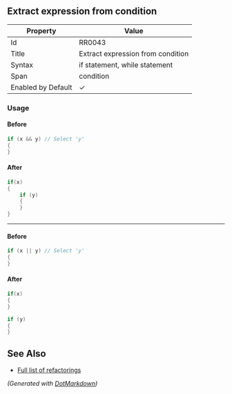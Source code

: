 ## Extract expression from condition

| Property           | Value                             |
| ------------------ | --------------------------------- |
| Id                 | RR0043                            |
| Title              | Extract expression from condition |
| Syntax             | if statement, while statement     |
| Span               | condition                         |
| Enabled by Default | &#x2713;                          |

### Usage

#### Before

```csharp
if (x && y) // Select 'y'
{
}
```

#### After

```csharp
if(x)
{
    if (y)
    {
    }
}
```

- - -

#### Before

```csharp
if (x || y) // Select 'y'
{
}
```

#### After

```csharp
if(x)
{
}

if (y)
{
}
```

## See Also

* [Full list of refactorings](Refactorings.md)


*\(Generated with [DotMarkdown](http://github.com/JosefPihrt/DotMarkdown)\)*